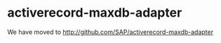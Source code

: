 activerecord-maxdb-adapter
==========================

We have moved to http://github.com/SAP/activerecord-maxdb-adapter